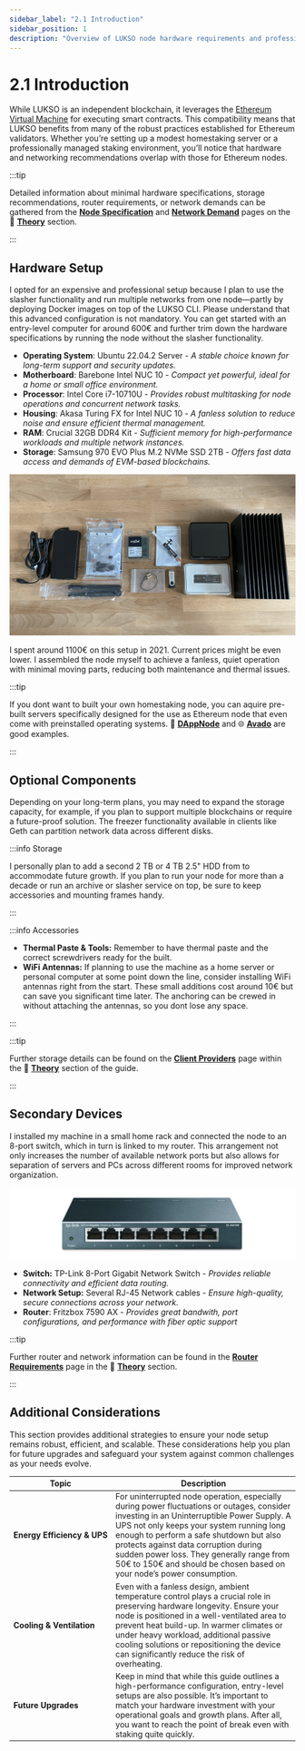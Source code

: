 ```yaml
---
sidebar_label: "2.1 Introduction"
sidebar_position: 1
description: "Overview of LUKSO node hardware requirements and professional homestaking setup, including energy efficiency, network design, and future-proofing strategies."
---
```


# 2.1 Introduction

While LUKSO is an independent blockchain, it leverages the [Ethereum Virtual Machine](https://ethereum.org/de/developers/docs/evm/) for executing smart contracts. This compatibility means that LUKSO benefits from many of the robust practices established for Ethereum validators. Whether you’re setting up a modest homestaking server or a professionally managed staking environment, you’ll notice that hardware and networking recommendations overlap with those for Ethereum nodes.

:::tip

Detailed information about minimal hardware specifications, storage recommendations, router requirements, or network demands can be gathered from the [**Node Specification**](/docs/theory/preparations/node-specifications.md) and [**Network Demand**](/docs/theory/preparations/network-demand.md) pages on the 🧠 [**Theory**](/docs/theory/preparations/node-specifications.md) section.

:::

## Hardware Setup

I opted for an expensive and professional setup because I plan to use the slasher functionality and run multiple networks from one node—partly by deploying Docker images on top of the LUKSO CLI. Please understand that this advanced configuration is not mandatory. You can get started with an entry-level computer for around 600€ and further trim down the hardware specifications by running the node without the slasher functionality.

- **Operating System**: Ubuntu 22.04.2 Server - _A stable choice known for long-term support and security updates._
- **Motherboard**: Barebone Intel NUC 10 - _Compact yet powerful, ideal for a home or small office environment._
- **Processor**: Intel Core i7-10710U - _Provides robust multitasking for node operations and concurrent network tasks._
- **Housing**: Akasa Turing FX for Intel NUC 10 - _A fanless solution to reduce noise and ensure efficient thermal management._
- **RAM**: Crucial 32GB DDR4 Kit - _Sufficient memory for high-performance workloads and multiple network instances._
- **Storage**: Samsung 970 EVO Plus M.2 NVMe SSD 2TB - _Offers fast data access and demands of EVM-based blockchains._

![Node Parts](/img/guides/hardware-setup/build_01.png)

I spent around 1100€ on this setup in 2021. Current prices might be even lower. I assembled the node myself to achieve a fanless, quiet operation with minimal moving parts, reducing both maintenance and thermal issues.

:::tip

If you dont want to built your own homestaking node, you can aquire pre-built servers specifically designed for the use as Ethereum node that even come with preinstalled operating systems. 🎨 [**DAppNode**](https://dappnode.com/) and 🌐 [**Avado**](https://ava.do/) are good examples.

:::

## Optional Components

Depending on your long-term plans, you may need to expand the storage capacity, for example, if you plan to support multiple blockchains or require a future-proof solution. The freezer functionality available in clients like Geth can partition network data across different disks.

:::info Storage

I personally plan to add a second 2 TB or 4 TB 2.5" HDD from to accommodate future growth. If you plan to run your node for more than a decade or run an archive or slasher service on top, be sure to keep accessories and mounting frames handy.

:::

:::info Accessories

- **Thermal Paste & Tools:** Remember to have thermal paste and the correct screwdrivers ready for the built.
- **WiFi Antennas:** If planning to use the machine as a home server or personal computer at some point down the line, consider installing WiFi antennas right from the start. These small additions cost around 10€ but can save you significant time later. The anchoring can be crewed in without attaching the antennas, so you dont lose any space.

:::

:::tip

Further storage details can be found on the [**Client Providers**](/docs/theory/blockchain-knowledge/client-providers.md) page within the 🧠 [**Theory**](/docs/theory/preparations/node-specifications.md) section of the guide.

:::

## Secondary Devices

I installed my machine in a small home rack and connected the node to an 8-port switch, which in turn is linked to my router. This arrangement not only increases the number of available network ports but also allows for separation of servers and PCs across different rooms for improved network organization.

![Hardware Switch](/img/guides/hardware-setup/hardware-switch.png)

- **Switch:** TP-Link 8-Port Gigabit Network Switch - _Provides reliable connectivity and efficient data routing._
- **Network Setup:** Several RJ-45 Network cables - _Ensure high-quality, secure connections across your network._
- **Router**: Fritzbox 7590 AX - _Provides great bandwith, port configurations, and performance with fiber optic support_

:::tip

Further router and network information can be found in the [**Router Requirements**](/docs/theory/preparations/router-requirements.md) page in the 🧠 [**Theory**](/docs/theory/preparations/node-specifications.md) section.

:::

## Additional Considerations

This section provides additional strategies to ensure your node setup remains robust, efficient, and scalable. These considerations help you plan for future upgrades and safeguard your system against common challenges as your needs evolve.

| **Topic**                                  | **Description**                                                                                                                                                                                                                                                                                                                                                                                  |
| ------------------------------------------ | ------------------------------------------------------------------------------------------------------------------------------------------------------------------------------------------------------------------------------------------------------------------------------------------------------------------------------------------------------------------------------------------------ |
| <nobr> **Energy Efficiency & UPS** </nobr> | For uninterrupted node operation, especially during power fluctuations or outages, consider investing in an Uninterruptible Power Supply. A UPS not only keeps your system running long enough to perform a safe shutdown but also protects against data corruption during sudden power loss. They generally range from 50€ to 150€ and should be chosen based on your node’s power consumption. |
| <nobr> **Cooling & Ventilation** </nobr>   | Even with a fanless design, ambient temperature control plays a crucial role in preserving hardware longevity. Ensure your node is positioned in a well-ventilated area to prevent heat build-up. In warmer climates or under heavy workload, additional passive cooling solutions or repositioning the device can significantly reduce the risk of overheating.                                 |
| <nobr> **Future Upgrades** </nobr>         | Keep in mind that while this guide outlines a high-performance configuration, entry-level setups are also possible. It’s important to match your hardware investment with your operational goals and growth plans. After all, you want to reach the point of break even with staking quite quickly.                                                                                              |
